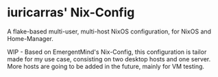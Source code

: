 # iuricarras' Nix-Config

A flake-based multi-user, multi-host NixOS configuration, for NixOS and Home-Manager.

WIP - Based on EmergentMind's Nix-Config, this configuration is tailor made for my use case, consisting on two desktop hosts and one server. More hosts are going to be added in the future, mainly for VM testing.


